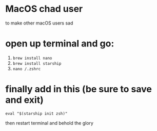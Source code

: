 # MacOS chad user
to make other macOS users sad

# open up terminal and go:
1. ``brew install nano``
2. ``brew install starship``
3. ``nano /.zshrc``

# finally add in this (be sure to save and exit)
``eval "$(starship init zsh)"``

then restart terminal and behold the glory
